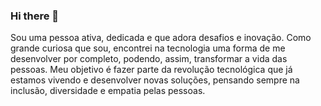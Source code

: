 ### Hi there 👋

Sou uma pessoa ativa, dedicada e que adora desafios e inovação. Como grande curiosa que sou, encontrei na tecnologia uma forma de me desenvolver por completo, podendo, assim, transformar a vida das pessoas. Meu objetivo é fazer parte da revolução tecnológica que já estamos vivendo e desenvolver novas soluções, pensando sempre na inclusão, diversidade e empatia pelas pessoas.
